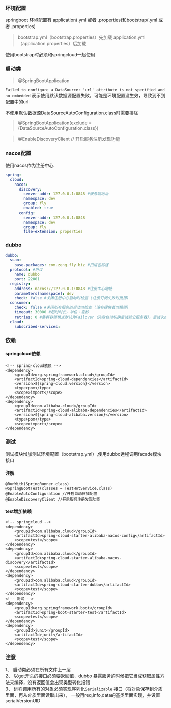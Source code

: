 
### 环境配置
springboot 环境配置有 application(.yml 或者 .properties)和bootstrap(.yml 或者 .properties)
> bootstrap.yml（bootstrap.properties）先加载
> application.yml（application.properties）后加载

使用bootstrap时必须和springcloud一起使用

### 启动类
> @SpringBootApplication

`Failed to configure a DataSource: 'url' attribute is not specified and no embedded`
表示使用默认数据源配置失败，可能是环境配置没生效，导致到不到配置中的url

不使用默认数据源DataSourceAutoConfiguration.class时需要排除

> @SpringBootApplication(exclude = {DataSourceAutoConfiguration.class})

> @EnableDiscoveryClient // 开启服务注册发现功能



### nacos配置
使用nacos作为注册中心
```yaml
spring:
  cloud:
    nacos:
      discovery:
        server-addr: 127.0.0.1:8848 #服务端地址
        namespace: dev
        group: fly
        enabled: true
      config:
        server-addr: 127.0.0.1:8848
        namespace: dev
        group: fly
        file-extension: properties
```
### dubbo
```yaml
dubbo:
  scan:
    base-packages: com.zeng.fly.biz #扫描包路径
  protocol: #协议
    name: dubbo
    port: 22001 
  registry:
    address: nacos://127.0.0.1:8848 #注册中心地址
    parameters[namespace]: dev
    check: false #关闭注册中心启动时检查 (注册订阅失败时报错)
  consumer:
    check: false #关闭所有服务的启动时检查 (没有提供者时报错)
    timeout: 30000 #超时时长，单位：毫秒
    retries: 0 #集群容错模式默认为Failover（失败自动切换重试其它服务器），重试次数默认为：2
  cloud:
    subscribed-services:
```

### 依赖
#### springcloud依赖
```
<!-- spring-cloud依赖 -->
<dependency>
    <groupId>org.springframework.cloud</groupId>
    <artifactId>spring-cloud-dependencies</artifactId>
    <version>${spring-cloud.version}</version>
    <type>pom</type>
    <scope>import</scope>
</dependency>
<dependency>
    <groupId>com.alibaba.cloud</groupId>
    <artifactId>spring-cloud-alibaba-dependencies</artifactId>
    <version>${spring-cloud-alibaba.version}</version>
    <type>pom</type>
    <scope>import</scope>
</dependency>
```

### 测试
测试模块增加测试环境配置（bootstrap.yml）,使用dubbo远程调用facade模块接口
#### 注解
```
@RunWith(SpringRunner.class)
@SpringBootTest(classes = TestHotService.class)
@EnableAutoConfiguration //开启自动扫描配置
@EnableDiscoveryClient //开启服务注册发现功能
```   

#### test增加依赖
```
<!-- springcloud -->
<dependency>
    <groupId>com.alibaba.cloud</groupId>
    <artifactId>spring-cloud-starter-alibaba-nacos-config</artifactId>
    <scope>test</scope>
</dependency>
<dependency>
    <groupId>com.alibaba.cloud</groupId>
    <artifactId>spring-cloud-starter-alibaba-nacos-discovery</artifactId>
    <scope>test</scope>
</dependency>
<dependency>
    <groupId>com.alibaba.cloud</groupId>
    <artifactId>spring-cloud-starter-dubbo</artifactId>
    <scope>test</scope>
</dependency>
<!-- 测试 -->
<dependency>
    <groupId>org.springframework.boot</groupId>
    <artifactId>spring-boot-starter-test</artifactId>
    <scope>test</scope>
</dependency>
<dependency>
    <groupId>junit</groupId>
    <artifactId>junit</artifactId>
    <scope>test</scope>
</dependency>
```

### 注意
1、 启动类必须在所有文件上一层  
2、 以get开头的接口必须要返回值，dubbo 暴露服务的时候把它当成获取属性方法来编译，没有返回值会出现类型转化报错  
3、 远程调用所有的对象必须实现序列化`Serializable` 接口（将对象保存到介质里面，再从介质里面读取出来），
一般再req,info,data的基类里面实现，并设置serialVersionUID

